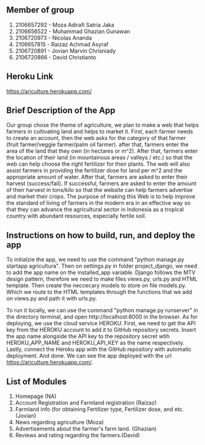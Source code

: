 ## Member of group
1. 2106657292 - Moza Adirafi Satria Jaka
2. 2106656522 - Muhammad Ghazian Gunawan  
3. 2106720973 - Nicolas Ananda 
4. 2106657815 - Raizaz Achmad Asyraf
5. 2106720891 - Jovian Marvin Chrisniady
6. 2106720866 - David Christianto

## Heroku Link
https://ariculture.herokuapp.com/

## Brief Description of the App
Our group chose the theme of agriculture, we plan to make a web that helps farmers in cultivating land and helps to market it. First, each farmer needs to create an account, then the web asks for the category of that farmer (fruit farmer/veggie farmer/palm oil farmer). after that, farmers enter the area of the land that they own (in hectares or m^2). After that, farmers enter the location of their land (in mountainous areas / valleys / etc.) so that the web can help choose the right fertilizer for their plants. The web will also assist farmers in providing the fertilizer dose for land per m^2 and the appropriate amount of water. After that, farmers are asked to enter their harvest (success/fail). If successful, farmers are asked to enter the amount of their harvest in tons/kilo so that the website can help farmers advertise and market their crops. The purpose of making this Web is to help improve the standard of living of farmers in the modern era in an effective way so that they can advance the agricultural sector in Indonesia as a tropical country with abundant resources, especially fertile soil.

## Instructions on how to build, run, and deploy the app
To initialzie the app, we need to use the command "python manage.py startapp agricultura". Then on settings.py in folder project_django, we need to add the app name on the installed_app variable. Django follows the MTV design pattern, therefore we need to make files views.py, urls.py and HTML template. Then create the neccecary models to store on file models.py. Which we route to the HTML templates through the functions that we add on views.py and path it with urls.py.

To run it locally, we can use the command "python manage.py runserver" in the directory terminal, and open http://localhost:8000 in the browser. As for deploying, we use the cloud service HEROKU. First, we need to get the API key from the HEROKU account to add it to GitHub repository secrets. Insert the app name alongside the API key to the repository secret wtih HEROKU_APP_NAME and HEROKU_API_KEY as the name respectively. Lastly, connect the Heroku app with the GitHub repository with automatic deployment. And done. We can see the app deployed with the url https://ariculture.herokuapp.com/.

## List of Modules
1. Homepage (NA)
2. Account Registration and Farmland registration (Raizaz)
3. Farmland info (for obtaining Fertilizer type, Fertilizer dose, and etc. (Jovian)
4. News regarding agriculture (Moza)
5. Advertisements about the farmer's farm land. (Ghazian)
6. Reviews and rating regarding the farmers.(David)
